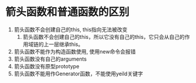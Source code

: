 # 箭头函数和普通函数的区别

1. 箭头函数不会创建自己的this, this指向无法被改变
   1. 箭头函数不会创建自己的this，所以它没有自己的this，它只会从自己的作用域链的上一层继承this。
2. 箭头函数不能作为构造函数使用, 使用new命令会报错
3. 箭头函数没有自己的arguments
4. 箭头函数没有原型prototype
5. 箭头函数不能用作Generator函数，不能使用yeild关键字
